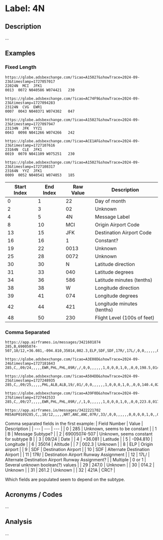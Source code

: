 # Label: 4N

## Description

...

## Examples

### Fixed Length

```
https://globe.adsbexchange.com/?icao=A15027&showTrace=2024-09-23&timestamp=1727057017
22024N  MCI  JFK1
0013  0072 N040586 W074421   230

https://globe.adsbexchange.com/?icao=AC74F9&showTrace=2024-09-23&timestamp=1727094283
23124N  CVG  EWR1
0007  0043 N040371 W074302   047

https://globe.adsbexchange.com/?icao=A15027&showTrace=2024-09-23&timestamp=1727097947
23134N  JFK  YYZ1
0043  0098 N041266 W074266   242

https://globe.adsbexchange.com/?icao=ACE1AF&showTrace=2024-09-23&timestamp=1727107616
23164N  CLE  JFK1
0019  0070 N041109 W075251   230

https://globe.adsbexchange.com/?icao=A15027&showTrace=2024-09-23&timestamp=1727108317
23164N  YYZ  JFK1
0009  0052 N040541 W074053   185
```

| Start Index | End Index | Raw Value | Description |
| --- | --- | --- | --- |
| 0 | 1 | 22 | Day of month |
| 2 | 3 | 02 | Unknown |
| 4 | 5 | 4N | Message Label |
| 8 | 10 | MCI | Origin Airport Code |
| 13 | 15 | JFK | Destination Airport Code |
| 16 | 16 | 1 | Constant? |
| 19 | 22 | 0013 | Unknown |
| 25 | 28 | 0072 | Unknown |
| 30 | 30 | N | Latitude direction |
| 31 | 33 | 040 | Latitude degrees |
| 34 | 36 | 586 | Latitude minutes (tenths) |
| 38 | 38 | W | Longitude direction |
| 39 | 41 | 074 | Longitude degrees |
| 42 | 44 | 421 | Longitude minutes (tenths) |
| 48 | 50 | 230 | Flight Level (100s of feet) |

### Comma Separated

```
https://app.airframes.io/messages/3421601874
285,B,69005074-507,10/12,+36.081,-094.810,35014,002.3,ELP,SDF,SDF,17R/,17L/,0,0,,,,,,0,0,0,0,1,,,,,247.0,014.2,261.2,421A

https://globe.adsbexchange.com/?icao=A3E08D&showTrace=2024-09-24&timestamp=1727181643
285,C,,09/24,,,,,EWR,PHL,PHL,09R/,/,0,0,,,,,,1,0,0,0,1,0,,0,0,198.5,014.5,213.0,9BCD

https://globe.adsbexchange.com/?icao=A504DD&showTrace=2024-09-25&timestamp=1727248935
285,C,,09/25,,,,,PHL,ALB,ALB,19/,01/,0,0,,,,,,1,0,0,0,1,0,,0,0,140.4,021.7,162.1,ED80

https://globe.adsbexchange.com/?icao=A39F0D&showTrace=2024-09-27&timestamp=1727442533
285,C,,09/27,,,,,EWR,PHL,PHL,09R/,/,1,0,,,,,,1,0,0,0,1,0,,0,0,223.8,017.7,241.5,518A

https://app.airframes.io/messages/3422221702
M85AUP0109285,C,,10/12,,,,,NRT,ANC,ANC,07R/,33/,0,0,,,,,,0,0,0,0,1,0,,0,0,709.8,048.7,758.5,75F3
```

Comma separated fields in the first example:
| Field Number | Value | Description |
| --- | --- | --- |
| 0 | 285 | Unknown, seems to be constant |
| 1 | B | Message Subtype? |
| 2 | 69005074-507 | Unknown, seems constant for subtype B |
| 3 | 09/24 | Date |
| 4 | +36.081 | Latitude |
| 5 | -094.810 | Longitude |
| 6 | 35014 | Altitude |
| 7 | 002.3 | Unknown |
| 8 | ELP | Origin airport |
| 9 | SDF | Destination Airport |
| 10 | SDF | Alternate Destination Airport |
| 11 | 17R/ | Destination Airport Runway Assignment |
| 12 | 17L/ | Alternate Destination Airport Runway Assignment? |
| Multiple | 0 or 1 | Several unknown boolean(?) values |
| 29 | 247.0 | Unknown |
| 30 | 014.2 | Unknown |
| 31 | 261.2 | Unknown |
| 32 | 421A | CRC? |

Which fields are populated seem to depend on the subtype.

## Acronyms / Codes

...

## Analysis

...
